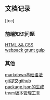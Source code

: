 ## 文档记录
[toc]
### 前端知识问题
[HTML && CSS](https://github.com/zhangwen0424/Apis/blob/master/html_css.md)  
[webpack grunt gulp](https://github.com/zhangwen0424/Apis/blob/master/webpack_grunt_gulp.md)  
<!-- [sass](https://github.com/zhangwen0424/Apis/blob/master/sass.md)   -->
<!-- [vue](https://github.com/zhangwen0424/Apis/blob/master/vue.md)   -->

### 其他
[markdown基础语法](https://github.com/zhangwen0424/Apis/blob/master/markdown.md)  
[git提交github](https://github.com/zhangwen0424/Apis/blob/master/github-commit.md)  
[package.json的生成](https://github.com/zhangwen0424/Apis/blob/master/package_json.md)  
[tnvm版本管理工具](https://github.com/zhangwen0424/Apis/blob/master/tnvm.md)  


<!-- [vue-router]('https://github.com/zhangwen0424/Apis/blob/master/vue-router.md')   -->
